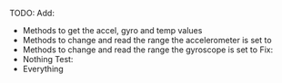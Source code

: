 TODO:
Add:
- Methods to get the accel, gyro and temp values
- Methods to change and read the range the accelerometer is set to
- Methods to change and read the range the gyroscope is set to
Fix:
- Nothing
Test:
- Everything